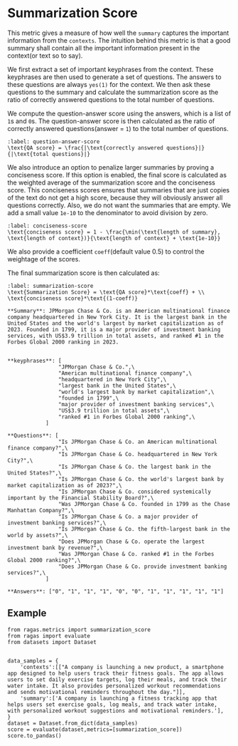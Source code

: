 # Summarization Score

This metric gives a measure of how well the `summary` captures the important information from the `contexts`. The intuition behind this metric is that a good summary shall contain all the important information present in the context(or text so to say).

We first extract a set of important keyphrases from the context. These keyphrases are then used to generate a set of questions. The answers to these questions are always `yes(1)` for the context. We then ask these questions to the summary and calculate the summarization score as the ratio of correctly answered questions to the total number of questions. 

We compute the question-answer score using the answers, which is a list of `1`s and `0`s. The question-answer score is then calculated as the ratio of correctly answered questions(answer = `1`) to the total number of questions.

```{math}
:label: question-answer-score
\text{QA score} = \frac{|\text{correctly answered questions}|}{|\text{total questions}|}
````

We also introduce an option to penalize larger summaries by proving a conciseness score. If this option is enabled, the final score is calculated as the weighted average of the summarization score and the conciseness score. This conciseness scores ensures that summaries that are just copies of the text do not get a high score, because they will obviously answer all questions correctly. Also, we do not want the summaries that are empty. We add a small value `1e-10` to the denominator to avoid division by zero.

```{math}
:label: conciseness-score
\text{conciseness score} = 1 - \frac{\min(\text{length of summary}, \text{length of context})}{\text{length of context} + \text{1e-10}}
````

We also provide a coefficient `coeff`(default value 0.5) to control the weightage of the scores. 

The final summarization score is then calculated as:

```{math}
:label: summarization-score
\text{Summarization Score} = \text{QA score}*\text{coeff} + \\
\text{conciseness score}*\text{(1-coeff)}
````

```{hint}
**Summary**: JPMorgan Chase & Co. is an American multinational finance company headquartered in New York City. It is the largest bank in the United States and the world's largest by market capitalization as of 2023. Founded in 1799, it is a major provider of investment banking services, with US$3.9 trillion in total assets, and ranked #1 in the Forbes Global 2000 ranking in 2023.


**keyphrases**: [
                "JPMorgan Chase & Co.",\
                "American multinational finance company",\
                "headquartered in New York City",\
                "largest bank in the United States",\
                "world's largest bank by market capitalization",\
                "founded in 1799",\
                "major provider of investment banking services",\
                "US$3.9 trillion in total assets",\
                "ranked #1 in Forbes Global 2000 ranking",\
            ]

**Questions**: [
                "Is JPMorgan Chase & Co. an American multinational finance company?",\
                "Is JPMorgan Chase & Co. headquartered in New York City?",\
                "Is JPMorgan Chase & Co. the largest bank in the United States?",\
                "Is JPMorgan Chase & Co. the world's largest bank by market capitalization as of 2023?",\
                "Is JPMorgan Chase & Co. considered systemically important by the Financial Stability Board?",\
                "Was JPMorgan Chase & Co. founded in 1799 as the Chase Manhattan Company?",\
                "Is JPMorgan Chase & Co. a major provider of investment banking services?",\
                "Is JPMorgan Chase & Co. the fifth-largest bank in the world by assets?",\
                "Does JPMorgan Chase & Co. operate the largest investment bank by revenue?",\
                "Was JPMorgan Chase & Co. ranked #1 in the Forbes Global 2000 ranking?",\
                "Does JPMorgan Chase & Co. provide investment banking services?",\
            ]

**Answers**: ["0", "1", "1", "1", "0", "0", "1", "1", "1", "1", "1"]
````

## Example

```{code-block} python
from ragas.metrics import summarization_score
from ragas import evaluate
from datasets import Dataset 


data_samples = {
    'contexts':[["A company is launching a new product, a smartphone app designed to help users track their fitness goals. The app allows users to set daily exercise targets, log their meals, and track their water intake. It also provides personalized workout recommendations and sends motivational reminders throughout the day."]],
    'summary':['A company is launching a fitness tracking app that helps users set exercise goals, log meals, and track water intake, with personalized workout suggestions and motivational reminders.'],
}
dataset = Dataset.from_dict(data_samples)
score = evaluate(dataset,metrics=[summarization_score])
score.to_pandas()
```


